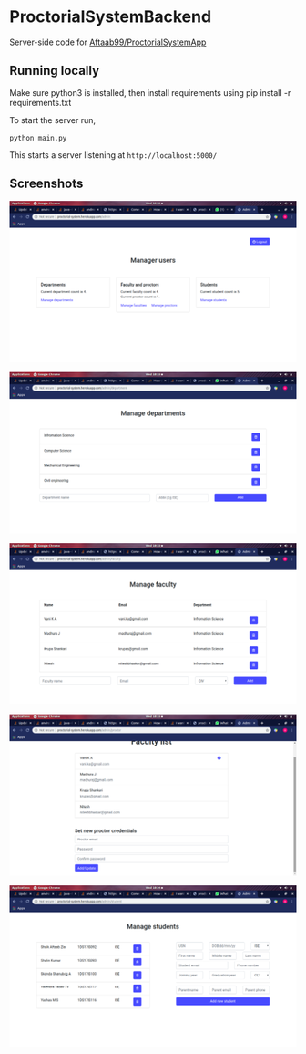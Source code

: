 # ProctorialSystemBackend
Server-side code for [Aftaab99/ProctorialSystemApp](https://www.github.com/Aftaab99/ProctorialSystemApp)


## Running locally
Make sure python3 is installed, then install requirements using
    pip install -r requirements.txt

To start the server run,

    python main.py

This starts a server listening at `http://localhost:5000/`

## Screenshots
![Admin](https://github.com/Aftaab99/ProctorialSystemBackend/blob/master/screenshots/s1.png)

![Department page](https://github.com/Aftaab99/ProctorialSystemBackend/blob/master/screenshots/s2.png)

![Faculty page](https://github.com/Aftaab99/ProctorialSystemBackend/blob/master/screenshots/s3.png)

![Faculty credentials page](https://github.com/Aftaab99/ProctorialSystemBackend/blob/master/screenshots/s4.png)

![Students page](https://github.com/Aftaab99/ProctorialSystemBackend/blob/master/screenshots/s5.png)
